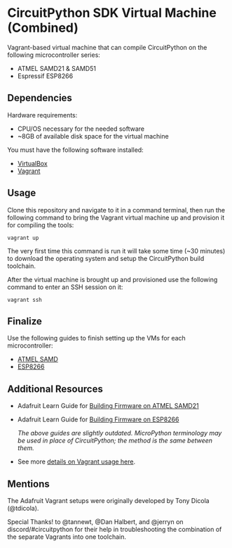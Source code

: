 # CircuitPython SDK Virtual Machine (Combined)

Vagrant-based virtual machine that can compile CircuitPython on the following microcontroller series:

* ATMEL SAMD21 & SAMD51
* Espressif ESP8266

## Dependencies

Hardware requirements:

*  CPU/OS necessary for the needed software
*  ~8GB of available disk space for the virtual machine

You must have the following software installed:

*  [VirtualBox](https://www.virtualbox.org/)
*  [Vagrant](https://www.vagrantup.com/)

## Usage

Clone this repository and navigate to it in a command terminal, then run the
following command to bring the Vagrant virtual machine up and provision it for
compiling the tools:

    vagrant up

The very first time this command is run it will take some time (~30 minutes) to
download the operating system and setup the CircuitPython build toolchain.

After the virtual machine is brought up and provisioned use the following
command to enter an SSH session on it:

    vagrant ssh

## Finalize
Use the following guides to finish setting up the VMs for each microcontroller:

* [ATMEL SAMD](https://github.com/sommersoft/esp8266-micropython-vagrant/blob/combined/atmel-samd.md)
* [ESP8266](https://github.com/sommersoft/esp8266-micropython-vagrant/blob/combined/esp8266.md)

## Additional Resources

* Adafruit Learn Guide for [Building Firmware on ATMEL SAMD21](https://learn.adafruit.com/micropython-for-samd21/build-firmware)

* Adafruit Learn Guide for [Building Firmware on ESP8266](https://learn.adafruit.com/building-and-running-micropython-on-the-esp8266/overview)

    _The above guides are slightly outdated.  MicroPython terminology may be used
    in place of CircuitPython; the method is the same between them._

* See more [details on Vagrant usage here](https://www.vagrantup.com/docs/getting-started/).

## Mentions
The Adafruit Vagrant setups were originally developed by Tony Dicola (@tdicola).

Special Thanks! to @tannewt, @Dan Halbert, and @jerryn on discord/#circuitpython
for their help in troubleshooting the combination of the separate Vagrants into
one toolchain.
